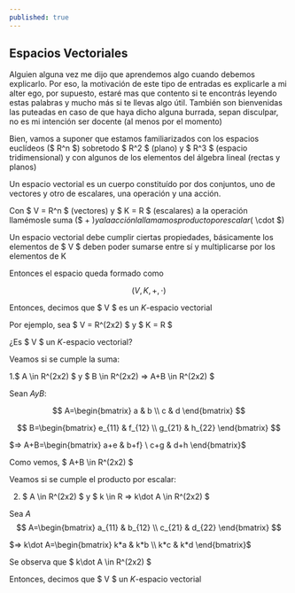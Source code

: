 ```yaml
---
published: true
---
```

## Espacios Vectoriales

Alguien alguna vez me dijo que aprendemos algo cuando debemos explicarlo. Por eso, la motivación de este tipo de entradas es explicarle a mi alter ego, por supuesto, estaré mas que contento si te encontrás leyendo estas palabras y mucho más si te llevas algo útil. También son bienvenidas las puteadas en caso de que haya dicho alguna burrada, sepan disculpar, no es mi intención ser docente (al menos por el momento)

Bien, vamos a suponer que estamos familiarizados con los espacios euclídeos ($ R^n $) sobretodo $ R^2 $ (plano) y $ R^3 $ (espacio tridimensional) y con algunos de los elementos del álgebra lineal (rectas y planos)

Un espacio vectorial es un cuerpo constituído por dos conjuntos, uno de vectores y otro de escalares, una operación y una acción.

Con $ V = R^n $ (vectores) y $ K = R $ (escalares) a la operación llamémosle suma ($ + $)
y a la acción la llamamos producto por escalar ($ \cdot $)

Un espacio vectorial debe cumplir ciertas propiedades, básicamente los elementos de $ V $ deben poder sumarse entre sí y multiplicarse por los elementos de K

Entonces el espacio queda formado como

$$ (V, K, +, \cdot) \label{eq:spc}$$

Entonces, decimos que $ V $ es un $K$-espacio vectorial

Por ejemplo, sea $ V = R^(2x2) $ y $ K = R $

¿Es $ V $ un $K$-espacio vectorial?

Veamos si se cumple la suma:

1.$ A \in R^(2x2) $ y $ B \in R^(2x2) => A+B \in R^(2x2) $

Sean $A y B$:

$$ A=\begin{bmatrix}
    a & b \\
	c & d
\end{bmatrix} $$

$$ B=\begin{bmatrix}
    e_{11} & f_{12} \\
	g_{21} & h_{22}
\end{bmatrix} $$

$=> A+B=\begin{bmatrix}
              a+e & b+f} \\
              c+g & d+h
\end{bmatrix}$

Como vemos, $ A+B \in R^(2x2) $

Veamos si se cumple el producto por escalar:

2. $ A \in R^(2x2) $ y $ k \in R => k\dot A \in R^(2x2) $

Sea $A$
$$ A=\begin{bmatrix}
    a_{11} & b_{12} \\
	c_{21} & d_{22}
\end{bmatrix} $$

$=> k\dot A=\begin{bmatrix}
              k*a & k*b \\
              k*c & k*d
\end{bmatrix}$

Se observa que $ k\dot A \in R^(2x2) $

Entonces, decimos que $ V $ un $K$-espacio vectorial








